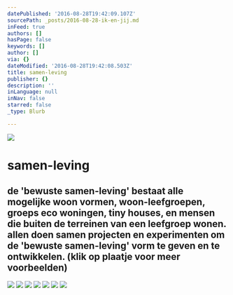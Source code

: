 ```yaml
---
datePublished: '2016-08-28T19:42:09.107Z'
sourcePath: _posts/2016-08-28-ik-en-jij.md
inFeed: true
authors: []
hasPage: false
keywords: []
author: []
via: {}
dateModified: '2016-08-28T19:42:08.503Z'
title: samen-leving
publisher: {}
description: ''
inLanguage: null
inNav: false
starred: false
_type: Blurb

---
```

![](https://the-grid-user-content.s3-us-west-2.amazonaws.com/797795b9-2eeb-437c-88e3-e3c35919dc8b.jpg)

# samen-leving

## de 'bewuste samen-leving' bestaat alle mogelijke woon vormen, woon-leefgroepen, groeps eco woningen, tiny houses, en mensen die buiten de terreinen van een leefgroep wonen. allen doen samen projecten en experimenten om de 'bewuste samen-leving' vorm te geven en te ontwikkelen. (klik op plaatje voor meer voorbeelden)
![](https://the-grid-user-content.s3-us-west-2.amazonaws.com/116d2e7f-d01c-4654-bbb7-7cefaf34d9c7.jpg)
![](https://the-grid-user-content.s3-us-west-2.amazonaws.com/db2e320d-a23b-4608-b229-301ce03f70e2.jpg)
![](https://the-grid-user-content.s3-us-west-2.amazonaws.com/2b318193-f703-4f41-812b-b7ba57286beb.jpg)
![](https://the-grid-user-content.s3-us-west-2.amazonaws.com/48f1e59f-fa6e-47d3-8aed-e44e7bb88ade.jpg)
![](https://the-grid-user-content.s3-us-west-2.amazonaws.com/c458b304-1c7d-4184-aa41-896175456423.jpg)
![](https://the-grid-user-content.s3-us-west-2.amazonaws.com/e451b0d1-e02c-4943-b167-9d6221488ca9.jpg)
![](https://the-grid-user-content.s3-us-west-2.amazonaws.com/ddad2bb8-5be6-4ad0-9b6c-c66f9b30a0ff.jpg)